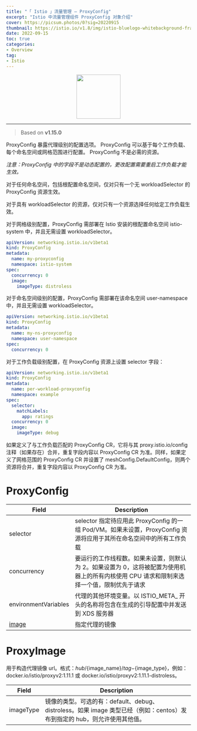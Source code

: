 ```yaml
---
title: "「 Istio 」流量管理 — ProxyConfig"
excerpt: "Istio 中流量管理组件 ProxyConfig 对象介绍"
cover: https://picsum.photos/0?sig=20220915
thumbnail: https://istio.io/v1.8/img/istio-bluelogo-whitebackground-framed.svg
date: 2022-09-15
toc: true
categories:
- Overview
tag:
- Istio
---
```


<div align=center><img width="120" style="border: 0px" src="https://www.vectorlogo.zone/logos/istioio/istioio-ar21.svg"></div>

------

> Based on **v1.15.0**

ProxyConfig 暴露代理级别的配置选项。 ProxyConfig 可以基于每个工作负载、每个命名空间或网格范围进行配置。 ProxyConfig 不是必需的资源。

*注意：ProxyConfig 中的字段不是动态配置的，更改配置需要重启工作负载才能生效。*

对于任何命名空间，包括根配置命名空间，仅对只有一个无 workloadSelector 的 ProxyConfig 资源生效。

对于具有 workloadSelector 的资源，仅对只有一个资源选择任何给定工作负载生效。

对于网格级别配置，ProxyConfig 需部署在 Istio 安装的根配置命名空间 istio-system 中，并且无需设置 workloadSelector。

```yaml
apiVersion: networking.istio.io/v1beta1
kind: ProxyConfig
metadata:
  name: my-proxyconfig
  namespace: istio-system
spec:
  concurrency: 0
  image:
    imageType: distroless
```

对于命名空间级别的配置，ProxyConfig 需部署在该命名空间 user-namespace 中，并且无需设置 workloadSelector。

```yaml
apiVersion: networking.istio.io/v1beta1
kind: ProxyConfig
metadata:
  name: my-ns-proxyconfig
  namespace: user-namespace
spec:
  concurrency: 0
```

对于工作负载级别配置，在 ProxyConfig 资源上设置 selector 字段：

```yaml
apiVersion: networking.istio.io/v1beta1
kind: ProxyConfig
metadata:
  name: per-workload-proxyconfig
  namespace: example
spec:
  selector:
    matchLabels:
      app: ratings
  concurrency: 0
  image:
    imageType: debug
```

如果定义了与工作负载匹配的 ProxyConfig CR，它将与其 proxy.istio.io/config 注释（如果存在）合并，重复字段内容以 ProxyConfig CR 为准。同样，如果定义了网格范围的 ProxyConfig CR 并设置了 meshConfig.DefaultConfig，则两个资源将合并，重复字段内容以 ProxyConfig CR 为准。

# ProxyConfig

| Field                | Description                                                  |
| -------------------- | ------------------------------------------------------------ |
| selector             | selector 指定待应用此 ProxyConfig 的一组 Pod/VM。如果未设置，ProxyConfig 资源将应用于其所在命名空间中的所有工作负载 |
| concurrency          | 要运行的工作线程数。如果未设置，则默认为 2。如果设置为 0，这将被配置为使用机器上的所有内核使用 CPU 请求和限制来选择一个值，限制优先于请求 |
| environmentVariables | 代理的其他环境变量。以 ISTIO_META_ 开头的名称将包含在生成的引导配置中并发送到 XDS 服务器 |
| [image](#ProxyImage) | 指定代理的镜像                                               |

# <a name="ProxyImage">ProxyImage</a>

用于构造代理镜像 url。格式：${hub}/${image_name}/${tag}-${image_type}，例如：docker.io/istio/proxyv2:1.11.1 或 docker.io/istio/proxyv2:1.11.1-distroless。

| Field     | Description                                                  |
| --------- | ------------------------------------------------------------ |
| imageType | 镜像的类型。可选的有：default、debug、distroless。如果 image 类型已经（例如：centos）发布到指定的 hub，则允许使用其他值。 |

